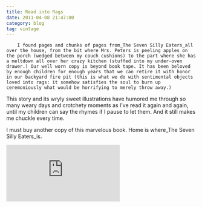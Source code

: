 ```yaml
---
title: Read into Rags
date: 2011-04-08 21:47:00
category: blog
tag: vintage
---
```

        I found pages and chunks of pages from_The Seven Silly Eaters_all over the house, from the bit where Mrs. Peters is peeling apples on the porch (wedged between my couch cushions) to the part where she has a meltdown all over her crazy kitchen (stuffed into my under-oven drawer.) Our well worn copy is beyond book tape. It has been beloved by enough children for enough years that we can retire it with honor in our backyard fire pit (this is what we do with sentimental objects loved into rags: it somehow satisfies the soul to burn up ceremoniously what would be horrifying to merely throw away.)

This story and its wryly sweet illustrations have humored me through so many weary days and crotchety moments as I’ve read it again and again, until my children can say the rhymes if I pause to let them. And it still makes me chuckle every time.

I must buy another copy of this marvelous book. Home is where_The Seven Silly Eaters_is.

<iframe frameborder="0" scrolling="no" src="http://rcm.amazon.com/e/cm?lt1=_blank&amp;bc1=000000&amp;IS2=1&amp;bg1=FFFFFF&amp;fc1=000000&amp;lc1=108FB9&amp;t=silverpip-20&amp;o=1&amp;p=8&amp;l=as4&amp;m=amazon&amp;f=ifr&amp;ref=ss_til&amp;asins=0152024409"></iframe>
